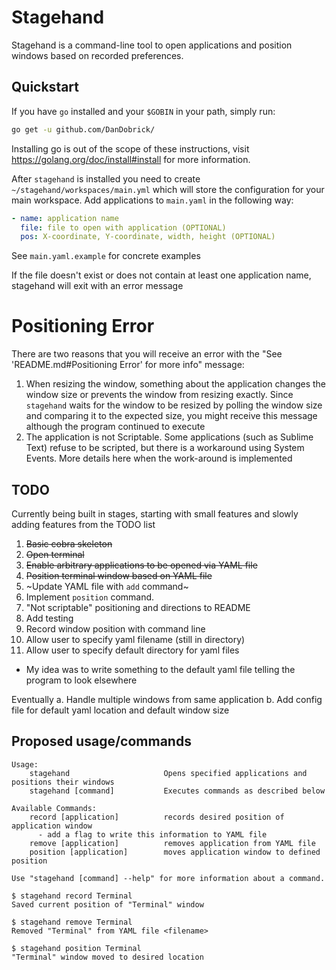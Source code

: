 # Stagehand

Stagehand is a command-line tool to open applications and position windows based on recorded preferences.

## Quickstart

If you have `go` installed and your `$GOBIN` in your path, simply run:

```bash
go get -u github.com/DanDobrick/
```

Installing go is out of the scope of these instructions, visit https://golang.org/doc/install#install for more information.

After `stagehand` is installed you need to create `~/stagehand/workspaces/main.yml` which will store the configuration for your main workspace. Add applications to `main.yaml` in the following way:

```yaml
- name: application name
  file: file to open with application (OPTIONAL)
  pos: X-coordinate, Y-coordinate, width, height (OPTIONAL)
```

See `main.yaml.example` for concrete examples

If the file doesn't exist or does not contain at least one application name, stagehand will exit with an error message

# Positioning Error
There are two reasons that you will receive an error with the "See 'README.md#Positioning Error' for more info" message:
1. When resizing the window, something about the application changes the window size or prevents the window from resizing exactly. Since `stagehand` waits for the window to be resized by polling the window size and comparing it to the expected size, you might receive this message although the program continued to execute
2. The application is not Scriptable. Some applications (such as Sublime Text) refuse to be scripted, but there is a workaround using System Events. More details here when the work-around is implemented

## TODO
Currently being built in stages, starting with small features and slowly adding features from the TODO list

1. ~~Basic cobra skeleton~~
2. ~~Open terminal~~
3. ~~Enable arbitrary applications to be opened via YAML file~~
4. ~~Position terminal window based on YAML file~~
5. ~Update YAML file with `add` command~
6. Implement `position` command.
7. "Not scriptable" positioning and directions to README
7. Add testing
8. Record window position with command line
9. Allow user to specify yaml filename (still in directory)
10. Allow user to specify default directory for yaml files
  - My idea was to write something to the default yaml file telling the program to look elsewhere

Eventually
a. Handle multiple windows from same application
b. Add config file for default yaml location and default window size

## Proposed usage/commands
```
Usage:
    stagehand                     Opens specified applications and positions their windows
    stagehand [command]           Executes commands as described below

Available Commands:
    record [application]          records desired position of application window
      - add a flag to write this information to YAML file
    remove [application]          removes application from YAML file
    position [application]        moves application window to defined position

Use "stagehand [command] --help" for more information about a command.

$ stagehand record Terminal
Saved current position of "Terminal" window

$ stagehand remove Terminal
Removed "Terminal" from YAML file <filename>

$ stagehand position Terminal
"Terminal" window moved to desired location
```
